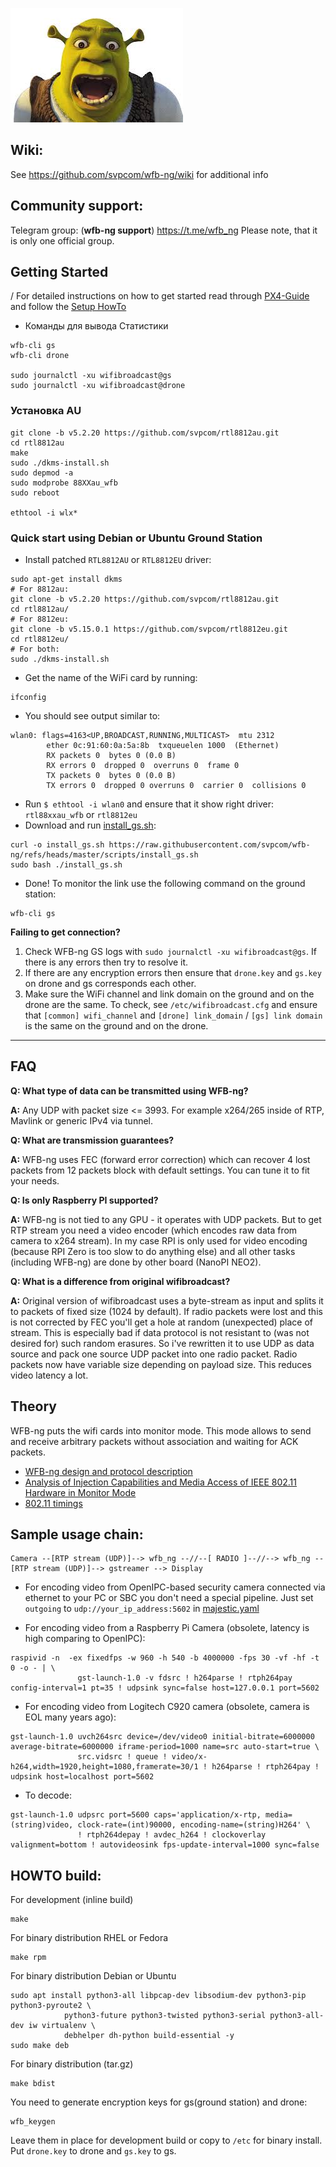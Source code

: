 ![WFB-ng](doc/images.jpeg)

## Wiki:
See https://github.com/svpcom/wfb-ng/wiki for additional info

## Community support:
Telegram group: (**wfb-ng support**) https://t.me/wfb_ng
Please note, that it is only one official group.


## Getting Started
/
For detailed instructions on how to get started read through
[PX4-Guide](https://docs.px4.io/main/en/companion_computer/video_streaming_wfb_ng_wifi.html)
and follow the [Setup HowTo](https://github.com/svpcom/wfb-ng/wiki/Setup-HOWTO)




- Команды для вывода Статистики 
```
wfb-cli gs
wfb-cli drone

sudo journalctl -xu wifibroadcast@gs
sudo journalctl -xu wifibroadcast@drone
```

### Установка AU
```
git clone -b v5.2.20 https://github.com/svpcom/rtl8812au.git
cd rtl8812au
make
sudo ./dkms-install.sh
sudo depmod -a
sudo modprobe 88XXau_wfb
sudo reboot

ethtool -i wlx*
```

### Quick start using Debian or Ubuntu Ground Station

- Install patched `RTL8812AU` or `RTL8812EU` driver:
```
sudo apt-get install dkms
# For 8812au:
git clone -b v5.2.20 https://github.com/svpcom/rtl8812au.git
cd rtl8812au/
# For 8812eu:
git clone -b v5.15.0.1 https://github.com/svpcom/rtl8812eu.git
cd rtl8812eu/
# For both:
sudo ./dkms-install.sh
```
- Get the name of the WiFi card by running:
```
ifconfig
```
- You should see output similar to:
```
wlan0: flags=4163<UP,BROADCAST,RUNNING,MULTICAST>  mtu 2312
        ether 0c:91:60:0a:5a:8b  txqueuelen 1000  (Ethernet)
        RX packets 0  bytes 0 (0.0 B)
        RX errors 0  dropped 0  overruns 0  frame 0
        TX packets 0  bytes 0 (0.0 B)
        TX errors 0  dropped 0 overruns 0  carrier 0  collisions 0
```
- Run `$ ethtool -i wlan0` and ensure that it show right driver: `rtl88xxau_wfb` or `rtl8812eu`
- Download and run [install_gs.sh](https://raw.githubusercontent.com/svpcom/wfb-ng/refs/heads/master/scripts/install_gs.sh):
```
curl -o install_gs.sh https://raw.githubusercontent.com/svpcom/wfb-ng/refs/heads/master/scripts/install_gs.sh
sudo bash ./install_gs.sh
```
- Done! To monitor the link use the following command on the ground station:
```
wfb-cli gs
```


**Failing to get connection?**

1. Check WFB-ng GS logs with `sudo journalctl -xu wifibroadcast@gs`. If there is any errors then try to resolve it.
2. If there are any encryption errors then ensure that `drone.key` and `gs.key` on drone and gs corresponds each other.
2. Make sure the WiFi channel and link domain on the ground and on the drone are the same. To check, see `/etc/wifibroadcast.cfg` and ensure that `[common] wifi_channel` and `[drone] link_domain` / `[gs] link domain`  is the same on the ground and on the drone.

---


## FAQ
**Q: What type of data can be transmitted using WFB-ng?**

**A:** Any UDP with packet size <= 3993. For example x264/265 inside of RTP, Mavlink or generic IPv4 via tunnel.

**Q: What are transmission guarantees?**

**A:** WFB-ng uses FEC (forward error correction) which can recover 4 lost packets from 12 packets block with default settings. You can tune it to fit your needs.

**Q: Is only Raspberry PI supported?**

**A:** WFB-ng is not tied to any GPU - it operates with UDP packets. But to get RTP stream you need a video encoder (which encodes raw data from camera to x264 stream). In my case RPI is only used for video encoding (because RPI Zero is too slow to do anything else) and all other tasks (including WFB-ng) are done by other board (NanoPI NEO2).

**Q: What is a difference from original wifibroadcast?**

**A:** Original version of wifibroadcast uses a byte-stream as input and splits it to packets of fixed size (1024 by default). If radio packets were lost and this is not corrected by FEC you'll get a hole at random (unexpected) place of stream. This is especially bad if data protocol is not resistant to (was not desired for) such random erasures. So i've rewritten it to use UDP as data source and pack one source UDP packet into one radio packet. Radio packets now have variable size depending on payload size. This reduces video latency a lot.

## Theory
WFB-ng puts the wifi cards into monitor mode. This mode allows to send and receive arbitrary packets without association and waiting for ACK packets.
- [WFB-ng design and protocol description](https://github.com/svpcom/wfb-ng/blob/master/doc/wfb-ng-std-draft.md)
- [Analysis of Injection Capabilities and Media Access of IEEE 802.11 Hardware in Monitor Mode](https://github.com/svpcom/wfb-ng/blob/master/doc/Analysis%20of%20Injection%20Capabilities%20and%20Media%20Access%20of%20IEEE%20802.11%20Hardware%20in%20Monitor%20Mode.pdf)
- [802.11 timings](https://github.com/ewa/802.11-data)

## Sample usage chain:
```
Camera --[RTP stream (UDP)]--> wfb_ng --//--[ RADIO ]--//--> wfb_ng --[RTP stream (UDP)]--> gstreamer --> Display
```

- For encoding video from OpenIPC-based security camera connected via ethernet to your PC or SBC you don't need a special pipeline. Just set `outgoing` to `udp://your_ip_address:5602` in [majestic.yaml](https://github.com/OpenIPC/wiki/blob/master/en/majestic-streamer.md#other-outgoing-options)

- For encoding video from a Raspberry Pi Camera (obsolete, latency is high comparing to OpenIPC):
 ```
 raspivid -n  -ex fixedfps -w 960 -h 540 -b 4000000 -fps 30 -vf -hf -t 0 -o - | \
                gst-launch-1.0 -v fdsrc ! h264parse ! rtph264pay config-interval=1 pt=35 ! udpsink sync=false host=127.0.0.1 port=5602
 ```

- For encoding video from Logitech C920 camera (obsolete, camera is EOL many years ago):
 ```
 gst-launch-1.0 uvch264src device=/dev/video0 initial-bitrate=6000000 average-bitrate=6000000 iframe-period=1000 name=src auto-start=true \
                src.vidsrc ! queue ! video/x-h264,width=1920,height=1080,framerate=30/1 ! h264parse ! rtph264pay ! udpsink host=localhost port=5602
 ```

- To decode:
 ```
 gst-launch-1.0 udpsrc port=5600 caps='application/x-rtp, media=(string)video, clock-rate=(int)90000, encoding-name=(string)H264' \
                ! rtph264depay ! avdec_h264 ! clockoverlay valignment=bottom ! autovideosink fps-update-interval=1000 sync=false
 ```

## HOWTO build:

For development (inline build)
```
make
```

For binary distribution RHEL or Fedora
```
make rpm
```

For binary distribution Debian or Ubuntu
```
sudo apt install python3-all libpcap-dev libsodium-dev python3-pip python3-pyroute2 \
            python3-future python3-twisted python3-serial python3-all-dev iw virtualenv \
            debhelper dh-python build-essential -y
sudo make deb
```

For binary distribution (tar.gz)
```
make bdist
```

You need to generate encryption keys for gs(ground station) and drone:
```
wfb_keygen
```
Leave them in place for development build or copy to `/etc` for binary install.
Put `drone.key` to drone and `gs.key` to gs.
